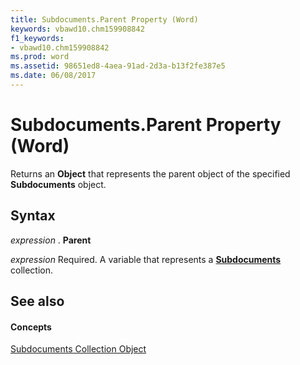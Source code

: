 ```yaml
---
title: Subdocuments.Parent Property (Word)
keywords: vbawd10.chm159908842
f1_keywords:
- vbawd10.chm159908842
ms.prod: word
ms.assetid: 98651ed8-4aea-91ad-2d3a-b13f2fe387e5
ms.date: 06/08/2017
---
```



# Subdocuments.Parent Property (Word)

Returns an **Object** that represents the parent object of the specified **Subdocuments** object.


## Syntax

 _expression_ . **Parent**

 _expression_ Required. A variable that represents a **[Subdocuments](subdocuments-object-word.md)** collection.


## See also


#### Concepts


[Subdocuments Collection Object](subdocuments-object-word.md)

